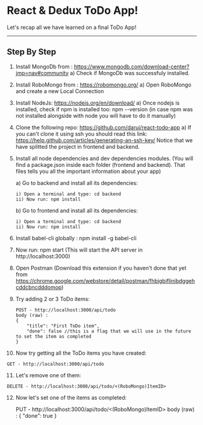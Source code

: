 React & Dedux ToDo App!
===================


Let's recap all we have learned on a final ToDo App!

----------


Step By Step
-------------

 1. Install MongoDb from : https://www.mongodb.com/download-center?jmp=nav#community
	 a) Check if MongoDb was successfuly installed.

 2. Install RoboMongo from : https://robomongo.org/
	 a) Open RoboMongo and create a new Local Connection

 3. Install NodeJs: https://nodejs.org/en/download/
	 a) Once nodejs is installed, check if npm is installed too: npm --version (in case npm was not installed alongside with node you will have to do it manually)

 4. Clone the following repo: https://github.com/daruj/react-todo-app
	 a) If you can't clone it using ssh you should read this link: https://help.github.com/articles/generating-an-ssh-key/
	Notice that we have splitted the project in frontend and backend.

 5. Install all node dependencies and dev dependencies modules. (You will find a package.json inside each folder (frontend and backend). That files tells you all the important information about your app)

	a) Go to backend and install all its dependencies:

		i) Open a terminal and type: cd backend
		ii) Now run: npm install

	b) Go to frontend and install all its dependencies:

		i) Open a terminal and type: cd backend
		ii) Now run: npm install

 6. Install babel-cli globally : npm install -g babel-cli
 7. Now run: npm start (This will start the API server in http://localhost:3000)
 8. Open Postman (Download this extension if you haven't done that yet from https://chrome.google.com/webstore/detail/postman/fhbjgbiflinjbdggehcddcbncdddomop)
 9. Try adding 2 or 3 ToDo items:

    	POST - http://localhost:3000/api/todo
		body (raw) :
		{
	    	"title": "First ToDo item",
    		"done": false //this is a flag that we will use in the future to set the item as completed
		}

 10. Now try getting all the ToDo items you have created:

    GET - http://localhost:3000/api/todo

 11. Let's remove one of them:


    DELETE - http://localhost:3000/api/todo/<(RoboMongo)ItemID>

 12. Now let's set one of the items as completed:

    	PUT - http://localhost:3000/api/todo/<(RoboMongo)ItemID>
		body (raw) :
		{
    		"done": true
		}
